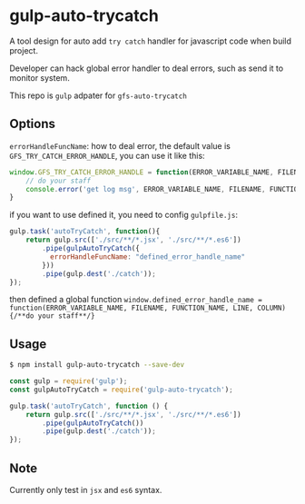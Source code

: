 # gulp-auto-trycatch
A tool design for auto add `try catch` handler for javascript code when build project.  

Developer can hack global error handler to deal errors, such as send it to monitor system.

This repo is `gulp` adpater for `gfs-auto-trycatch`
## Options
`errorHandleFuncName`: how to deal error, the default value is `GFS_TRY_CATCH_ERROR_HANDLE`,
you can use it like this:
```javascript
window.GFS_TRY_CATCH_ERROR_HANDLE = function(ERROR_VARIABLE_NAME, FILENAME, FUNCTION_NAME, LINE, COLUMN){
    // do your staff
    console.error('get log msg', ERROR_VARIABLE_NAME, FILENAME, FUNCTION_NAME, LINE, COLUMN)
}
```
if you want to use defined it, you need to config `gulpfile.js`:
```javascript
gulp.task('autoTryCatch', function(){
    return gulp.src(['./src/**/*.jsx', './src/**/*.es6'])
        .pipe(gulpAutoTryCatch({
          errorHandleFuncName: "defined_error_handle_name"
        }))
        .pipe(gulp.dest('./catch'));
});
```
then defined a global function `window.defined_error_handle_name = function(ERROR_VARIABLE_NAME, FILENAME, FUNCTION_NAME, LINE, COLUMN){/**do your staff**/}`

## Usage
```bash
$ npm install gulp-auto-trycatch --save-dev
```

```javascript
const gulp = require('gulp');
const gulpAutoTryCatch = require('gulp-auto-trycatch');

gulp.task('autoTryCatch', function () {
    return gulp.src(['./src/**/*.jsx', './src/**/*.es6'])
        .pipe(gulpAutoTryCatch())
        .pipe(gulp.dest('./catch'));
});
```

## Note
Currently only test in  `jsx` and `es6` syntax.
